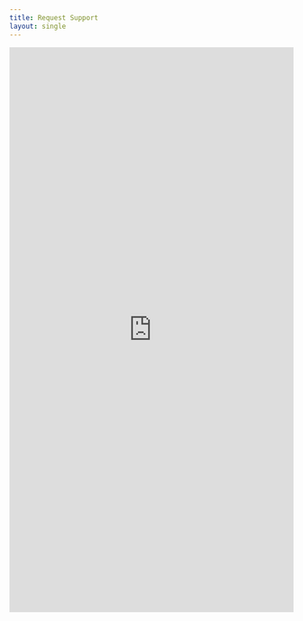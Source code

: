 ```yaml
---
title: Request Support
layout: single
---
```

<iframe src="https://forms.office.com/r/UXDCBPKvXN?embed=true" width="100%" height="1000" frameborder="0" marginheight="0" marginwidth="0" style="border: none; max-width:100%; max-height:100vh" allowfullscreen webkitallowfullscreen mozallowfullscreen msallowfullscreen>Loading...</iframe>
